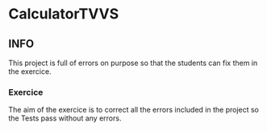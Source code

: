 # CalculatorTVVS

## INFO
This project is full of errors on purpose so that the students can fix them in the exercice.
### Exercice
The aim of the exercice is to correct all the errors included in the project so the Tests pass without any errors.
